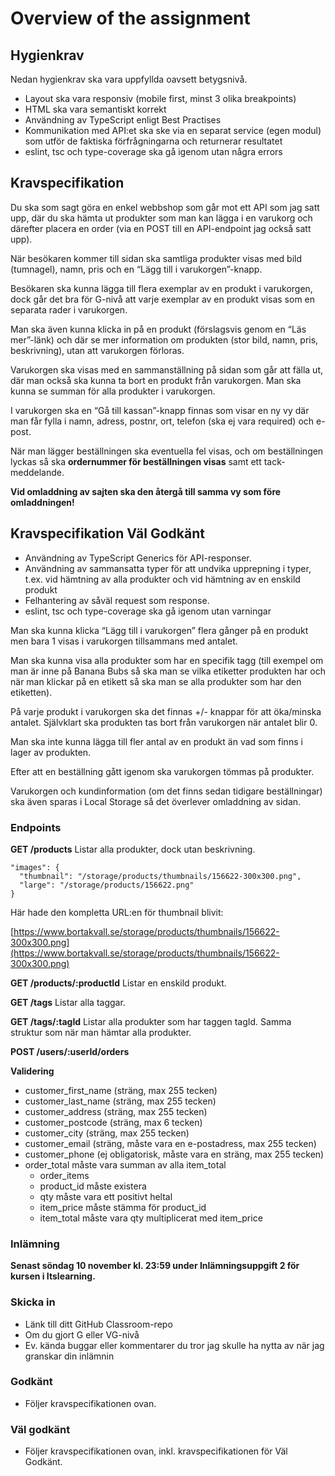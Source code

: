 # Overview of the assignment

## Hygienkrav

Nedan hygienkrav ska vara uppfyllda oavsett betygsnivå.

- Layout ska vara responsiv (mobile first, minst 3 olika breakpoints)
- HTML ska vara semantiskt korrekt
- Användning av TypeScript enligt Best Practises
- Kommunikation med API:et ska ske via en separat service (egen modul) som utför de faktiska förfrågningarna och returnerar resultatet
- eslint, tsc och type-coverage ska gå igenom utan några errors

## Kravspecifikation

Du ska som sagt göra en enkel webbshop som går mot ett API som jag satt upp, där du ska hämta ut produkter som man kan lägga i en varukorg och därefter placera en order (via en POST till en API-endpoint jag också satt upp).

När besökaren kommer till sidan ska samtliga produkter visas med bild (tumnagel), namn, pris och en “Lägg till i varukorgen”-knapp.

Besökaren ska kunna lägga till flera exemplar av en produkt i varukorgen, dock går det bra för G-nivå att varje exemplar av en produkt visas som en separata rader i varukorgen.

Man ska även kunna klicka in på en produkt (förslagsvis genom en “Läs mer”-länk) och där se mer information om produkten (stor bild, namn, pris, beskrivning), utan att varukorgen förloras.

Varukorgen ska visas med en sammanställning på sidan som går att fälla ut, där man också ska kunna ta bort en produkt från varukorgen. Man ska kunna se summan för alla produkter i varukorgen.

I varukorgen ska en “Gå till kassan”-knapp finnas som visar en ny vy där man får fylla i namn, adress, postnr, ort, telefon (ska ej vara required) och e-post.

När man lägger beställningen ska eventuella fel visas, och om beställningen lyckas så ska **ordernummer för beställningen visas** samt ett tack-meddelande.

**Vid omladdning av sajten ska den återgå till samma vy som före omladdningen!**

## Kravspecifikation Väl Godkänt

- Användning av TypeScript Generics för API-responser.
- Användning av sammansatta typer för att undvika upprepning i typer, t.ex. vid hämtning av alla produkter och vid hämtning av en enskild produkt
- Felhantering av såväl request som response.
- eslint, tsc och type-coverage ska gå igenom utan varningar

Man ska kunna klicka “Lägg till i varukorgen” flera gånger på en produkt men bara 1 visas i varukorgen tillsammans med antalet.

Man ska kunna visa alla produkter som har en specifik tagg (till exempel om man är inne på Banana Bubs så ska man se vilka etiketter produkten har och när man klickar på en etikett så ska man se alla produkter som har den etiketten).

På varje produkt i varukorgen ska det finnas +/- knappar för att öka/minska antalet. Självklart ska produkten tas bort från varukorgen när antalet blir 0.

Man ska inte kunna lägga till fler antal av en produkt än vad som finns i lager av produkten.

Efter att en beställning gått igenom ska varukorgen tömmas på produkter.

Varukorgen och kundinformation (om det finns sedan tidigare beställningar) ska även sparas i Local Storage så det överlever omladdning av sidan.


### Endpoints

**GET /products**
Listar alla produkter, dock utan beskrivning.

```
"images": {
  "thumbnail": "/storage/products/thumbnails/156622-300x300.png",
  "large": "/storage/products/156622.png"
}

```

Här hade den kompletta URL:en för thumbnail blivit:

[https://www.bortakvall.se/storage/products/thumbnails/156622-300x300.png](https://www.bortakvall.se/storage/products/thumbnails/156622-300x300.png)

**GET /products/:productId**
Listar en enskild produkt.

**GET /tags**
Listar alla taggar.

**GET /tags/:tagId**
Listar alla produkter som har taggen tagId. Samma struktur som när man hämtar alla produkter.

**POST /users/:userId/orders**

**Validering**

- customer_first_name (sträng, max 255 tecken)
- customer_last_name (sträng, max 255 tecken)
- customer_address (sträng, max 255 tecken)
- customer_postcode (sträng, max 6 tecken)
- customer_city (sträng, max 255 tecken)
- customer_email (sträng, måste vara en e-postadress, max 255 tecken)
- customer_phone (ej obligatorisk, måste vara en sträng, max 255 tecken)
- order_total måste vara summan av alla item_total
  - order_items
  - product_id måste existera
  - qty måste vara ett positivt heltal
  - item_price måste stämma för product_id
  - item_total måste vara qty multiplicerat med item_price

### Inlämning

**Senast söndag 10 november kl. 23:59 under Inlämningsuppgift 2 för kursen i Itslearning.**

### Skicka in

- Länk till ditt GitHub Classroom-repo
- Om du gjort G eller VG-nivå
- Ev. kända buggar eller kommentarer du tror jag skulle ha nytta av när jag granskar din inlämnin

### Godkänt

- Följer kravspecifikationen ovan.

### Väl godkänt

- Följer kravspecifikationen ovan, inkl. kravspecifikationen för Väl Godkänt.
